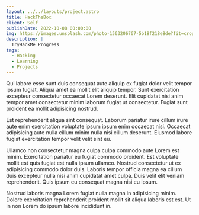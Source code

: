 ```yaml
---
layout: ../../layouts/project.astro
title: HackTheBox
client: Self
publishDate: 2022-10-08 00:00:00
img: https://images.unsplash.com/photo-1563206767-5b18f218e8de?fit=crop&w=1400&h=700&q=75
description: |
  TryHackMe Progress
tags:
  - Hacking
  - Learning
  - Projects
---
```

Qui labore esse sunt duis consequat aute aliquip ex fugiat dolor velit tempor ipsum fugiat. Aliqua amet ea mollit elit aliquip tempor. Sunt exercitation excepteur consectetur occaecat Lorem deserunt. Elit cupidatat nisi anim tempor amet consectetur minim laborum fugiat ut consectetur. Fugiat sunt proident ea mollit adipisicing nostrud.

Est reprehenderit aliqua sint consequat. Laborum pariatur irure cillum irure aute enim exercitation voluptate ipsum ipsum enim occaecat nisi. Occaecat adipisicing aute nulla cillum minim nulla nisi cillum deserunt. Eiusmod labore fugiat exercitation tempor velit velit sint eu.

Ullamco non consectetur magna culpa culpa commodo aute Lorem est minim. Exercitation pariatur eu fugiat commodo proident. Est voluptate mollit est quis fugiat est nulla ipsum ullamco. Nostrud consectetur ut ex adipisicing commodo dolor duis. Laboris tempor officia magna ea cillum duis excepteur nulla nisi anim cupidatat amet culpa. Duis velit elit veniam reprehenderit. Quis ipsum eu consequat magna nisi eu ipsum.

Nostrud laboris magna Lorem fugiat nulla magna in adipisicing minim. Dolore exercitation reprehenderit proident mollit sit aliqua laboris est est. Ut in non Lorem do ipsum labore incididunt in.